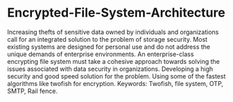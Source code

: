# Encrypted-File-System-Architecture
Increasing thefts of sensitive data owned by individuals and organizations call for an integrated
solution to the problem of storage security. Most existing systems are designed for personal use
and do not address the unique demands of enterprise environments. An enterprise-class
encrypting file system must take a cohesive approach towards solving the issues associated with
data security in organizations.
Developing a high security and good speed solution for the problem. Using some of the fastest
algorithms like twofish for encryption.
Keywords: Twofish, file system, OTP, SMTP, Rail fence.
